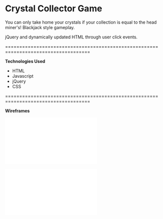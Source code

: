# Crystal Collector Game

You can only take home your crystals if your collection is equal to the head miner's! Blackjack style gameplay.

jQuery and dynamically updated HTML through user click events.

====================================================================================

**Technologies Used**
- HTML
- Javascript
- jQuery
- CSS

====================================================================================

**Wireframes**

![Static Wireframe: Start](assets/images/wireframe_start_crystal.pdf)

![Static Wireframe: Game Play](assets/images/wireframe_play_crystal.pdf)